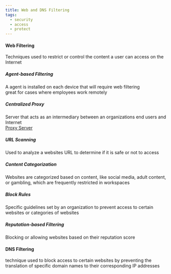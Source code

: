 ```yaml
---
title: Web and DNS Filtering
tags:
  - security
  - access
  - protect
---
```


#### Web Filtering
Techniques used to restrict or control the content a user can access on the Internet

##### Agent-based Filtering
A agent is installed on each device that will require web filtering  
great for cases where employees work remotely

##### Centralized Proxy
Server that acts as an intermediary between an organizations end users and Internet  
[Proxy Server](../../computer-networks/network-security/proxy-server.md)

##### URL Scanning
Used to analyze a websites URL to determine if it is safe or not to access

##### Content Categorization
Websites are categorized based on content, like social media, adult content, or gambling, which are frequently restricted in workspaces

##### Block Rules
Specific guidelines set by an organization to prevent access to certain websites or categories of websites

##### Reputation-based Filtering
Blocking or allowing websites based on their reputation score

#### DNS Filtering
technique used to block access to certain websites by preventing the translation of specific domain names to their corresponding IP addresses
